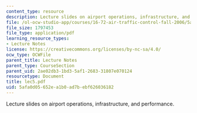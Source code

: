 ```yaml
---
content_type: resource
description: Lecture slides on airport operations, infrastructure, and performance.
file: /ol-ocw-studio-app/courses/16-72-air-traffic-control-fall-2006/5afa0d05652ea1b0ad7bebf626036182_lec5.pdf
file_size: 1797453
file_type: application/pdf
learning_resource_types:
- Lecture Notes
license: https://creativecommons.org/licenses/by-nc-sa/4.0/
ocw_type: OCWFile
parent_title: Lecture Notes
parent_type: CourseSection
parent_uid: 2ae02db3-1bd3-5af1-2683-31807e070124
resourcetype: Document
title: lec5.pdf
uid: 5afa0d05-652e-a1b0-ad7b-ebf626036182
---
```

Lecture slides on airport operations, infrastructure, and performance.
